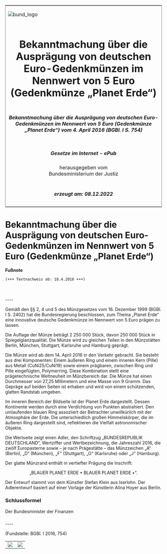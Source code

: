 <span id="DECKBLATT.html"></span>

<table border="0" frame="border" width="100%">

<tr valign="top">

<td align="left">

![bund\_logo](BfJ_2021_Web_de_de.gif)

</td>

<td align="right">

 

</td>

</tr>

<tr align="center" valign="middle">

<td colspan="2">

# Bekanntmachung über die Ausprägung von deutschen Euro-Gedenkmünzen im Nennwert von 5 Euro (Gedenkmünze „Planet Erde“)

</td>

</tr>

<tr align="center" valign="middle">

<td colspan="2">

##### Bekanntmachung über die Ausprägung von deutschen Euro-Gedenkmünzen im Nennwert von 5 Euro (Gedenkmünze „Planet Erde“) vom 4. April 2016 (BGBl. I S. 754)

</td>

</tr>

<tr align="center" valign="middle">

<td colspan="2">

  
  

##### Gesetze im Internet - ePub  
  
herausgegeben vom  
Bundesministerium der Justiz

</td>

</tr>

<tr align="center" valign="bottom">

<td colspan="2">

  
  

##### erzeugt am: 08.12.2022

</td>

</tr>

</table>

<span id="BJNR075400016.html"></span>

# Bekanntmachung über die Ausprägung von deutschen Euro-Gedenkmünzen im Nennwert von 5 Euro (Gedenkmünze „Planet Erde“)

<div>

  
**Fußnote**

<div class="jnhtml">

<div>

<div class="jurAbsatz">

  

``` 
(+++ Textnachweis ab: 18.4.2016 +++)

 
```

</div>

</div>

</div>

</div>

<span id="BJNR075400016BJNE000100000.html"></span>

###   
\----

<div>

<div class="jnhtml">

<div>

<div class="jurAbsatz">

Gemäß den §§ 2, 4 und 5 des Münzgesetzes vom 16. Dezember 1999 (BGBl. I
S. 2402) hat die Bundesregierung beschlossen, zum Thema „Planet Erde“
eine innovative deutsche Gedenkmünze im Nennwert von 5 Euro prägen zu
lassen.

</div>

<div class="jurAbsatz">

Die Auflage der Münze beträgt 2 250 000 Stück, davon 250 000 Stück in
Spiegelglanzqualität. Die Münze wird zu gleichen Teilen in den
Münzstätten Berlin, München, Stuttgart, Karlsruhe und Hamburg geprägt.

</div>

<div class="jurAbsatz">

Die Münze wird ab dem 14. April 2016 in den Verkehr gebracht. Sie
besteht aus drei Komponenten: Einem äußeren Ring und einem inneren Kern
(Pille) aus Metall (CuNi25/CuNi19) sowie einem prägbaren, zwischen Ring
und Pille eingefügten, Polymerring. Diese Kombination stellt eine
prägetechnische Weltneuheit im Münzbereich dar. Die Münze hat einen
Durchmesser von 27,25 Millimetern und eine Masse von 9 Gramm. Das
Gepräge auf beiden Seiten ist erhaben und wird von einem schützenden,
glatten Randstab umgeben.

</div>

<div class="jurAbsatz">

Im inneren Bereich der Bildseite ist der Planet Erde dargestellt. Dessen
Kontinente werden durch eine Verdichtung von Punkten abstrahiert. Den
umlaufenden blauen Ring assoziiert der Betrachter unwillkürlich mit der
Atmosphäre der Erde. Die unterschiedlich großen Himmelskörper, die im
äußeren Ring dargestellt sind, reflektieren die Vielfalt
astronomischer Objekte.

</div>

<div class="jurAbsatz">

Die Wertseite zeigt einen Adler, den Schriftzug „BUNDESREPUBLIK
DEUTSCHLAND“, Wertziffer und Wertbezeichnung, die Jahreszahl 2016, die
zwölf Europasterne sowie – je nach Prägestätte – das Münzzeichen „A“
(Berlin), „D“ (München), „F“ (Stuttgart), „G“ (Karlsruhe) oder „J“
(Hamburg).

</div>

<div class="jurAbsatz">

Der glatte Münzrand enthält in vertiefter Prägung die Inschrift:

</div>

<div class="jurAbsatz" style="text-align:center;">

„BLAUER PLANET ERDE • BLAUER PLANET ERDE •“.

</div>

<div class="jurAbsatz">

Der Entwurf stammt von dem Künstler Stefan Klein aus Iserlohn. Der
Adlerentwurf basiert auf einer Vorlage der Künstlerin Alina Hoyer aus
Berlin.

</div>

</div>

</div>

</div>

<span id="BJNR075400016BJNE000200000.html"></span>

### Schlussformel  

<div>

<div class="jnhtml">

<div>

<div class="jurAbsatz">

<span class="SP">Der Bundesminister der Finanzen</span>

</div>

</div>

</div>

</div>

<span id="BJNR075400016BJNE000300000.html"></span>

###   
\----

<div>

<div class="jnhtml">

<div>

<div class="jurAbsatz">

<div class="kommentar_Fundstelle">

(Fundstelle: BGBl. I 2016, 754)

</div>

</div>

  
  

|                                   |                                   |
| :-------------------------------- | --------------------------------: |
| ![](bgbl1_2016_j0754-1_0010.jpeg) | ![](bgbl1_2016_j0754-1_0020.jpeg) |

</div>

</div>

</div>
